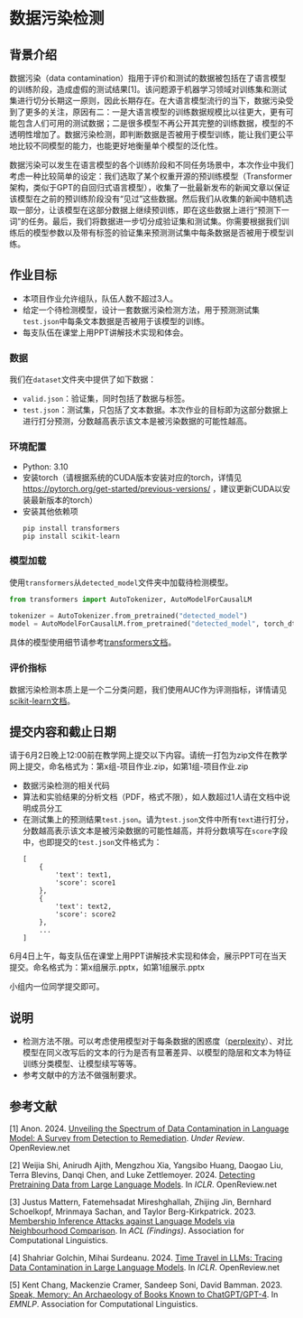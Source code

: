 # 数据污染检测

## 背景介绍

数据污染（data contamination）指用于评价和测试的数据被包括在了语言模型的训练阶段，造成虚假的测试结果[1]。该问题源于机器学习领域对训练集和测试集进行切分长期这一原则，因此长期存在。在大语言模型流行的当下，数据污染受到了更多的关注，原因有二：一是大语言模型的训练数据规模比以往更大，更有可能包含人们可用的测试数据；二是很多模型不再公开其完整的训练数据，模型的不透明性增加了。数据污染检测，即判断数据是否被用于模型训练，能让我们更公平地比较不同模型的能力，也能更好地衡量单个模型的泛化性。

数据污染可以发生在语言模型的各个训练阶段和不同任务场景中，本次作业中我们考虑一种比较简单的设定：我们选取了某个权重开源的预训练模型（Transformer架构，类似于GPT的自回归式语言模型），收集了一批最新发布的新闻文章以保证该模型在之前的预训练阶段没有“见过”这些数据。然后我们从收集的新闻中随机选取一部分，让该模型在这部分数据上继续预训练，即在这些数据上进行“预测下一词”的任务。最后，我们将数据进一步切分成验证集和测试集。你需要根据我们训练后的模型参数以及带有标签的验证集来预测测试集中每条数据是否被用于模型训练。

## 作业目标

- 本项目作业允许组队，队伍人数不超过3人。
- 给定一个待检测模型，设计一套数据污染检测方法，用于预测测试集`test.json`中每条文本数据是否被用于该模型的训练。
- 每支队伍在课堂上用PPT讲解技术实现和体会。

### 数据
我们在`dataset`文件夹中提供了如下数据：

- `valid.json`：验证集，同时包括了数据与标签。
- `test.json`：测试集，只包括了文本数据。本次作业的目标即为这部分数据上进行打分预测，分数越高表示该文本是被污染数据的可能性越高。


### 环境配置
- Python: 3.10
- 安装torch（请根据系统的CUDA版本安装对应的torch，详情见 https://pytorch.org/get-started/previous-versions/ ，建议更新CUDA以安装最新版本的torch）
- 安装其他依赖项
  ```
  pip install transformers
  pip install scikit-learn
  ```

### 模型加载

使用`transformers`从`detected_model`文件夹中加载待检测模型。
```python
from transformers import AutoTokenizer, AutoModelForCausalLM

tokenizer = AutoTokenizer.from_pretrained("detected_model")
model = AutoModelForCausalLM.from_pretrained("detected_model", torch_dtype=torch.bfloat16)
```
 
具体的模型使用细节请参考[transformers文档](https://huggingface.co/docs/transformers/model_doc/opt#transformers.OPTForCausalLM)。

### 评价指标

数据污染检测本质上是一个二分类问题，我们使用AUC作为评测指标，详情请见[scikit-learn文档](https://scikit-learn.org/stable/modules/generated/sklearn.metrics.roc_auc_score.html)。



## 提交内容和截止日期

请于6月2日晚上12:00前在教学网上提交以下内容。请统一打包为zip文件在教学网上提交，命名格式为：第x组-项目作业.zip，如第1组-项目作业.zip


- 数据污染检测的相关代码
- 算法和实验结果的分析文档（PDF，格式不限），如人数超过1人请在文档中说明成员分工
- 在测试集上的预测结果`test.json`。请为`test.json`文件中所有`text`进行打分，分数越高表示该文本是被污染数据的可能性越高，并将分数填写在`score`字段中，也即提交的`test.json`文件格式为：
    ```
    [
        {
            'text': text1,
            'score': score1
        },
        {
            'text': text2,
            'score': score2
        },
        ...
    ]

6月4日上午，每支队伍在课堂上用PPT讲解技术实现和体会，展示PPT可在当天提交。命名格式为：第x组展示.pptx，如第1组展示.pptx

小组内一位同学提交即可。

## 说明

- 检测方法不限。可以考虑使用模型对于每条数据的困惑度（[perplexity](https://huggingface.co/docs/transformers/perplexity)）、对比模型在同义改写后的文本的行为是否有显著差异、以模型的隐层和文本为特征训练分类模型、让模型续写等等。
- 参考文献中的方法不做强制要求。



## 参考文献

[1] Anon. 2024. [Unveiling the Spectrum of Data Contamination in Language Model: A Survey from Detection to Remediation](https://openreview.net/pdf?id=2V5IzVkbXr). *Under Review*. OpenReview.net

[2] Weijia Shi, Anirudh Ajith, Mengzhou Xia, Yangsibo Huang, Daogao Liu, Terra Blevins, Danqi Chen, and Luke Zettlemoyer. 2024. [Detecting Pretraining Data from Large Language Models](https://openreview.net/pdf?id=zWqr3MQuNs). In *ICLR*. OpenReview.net

[3] Justus Mattern, Fatemehsadat Mireshghallah, Zhijing Jin, Bernhard Schoelkopf, Mrinmaya Sachan, and Taylor Berg-Kirkpatrick. 2023. [Membership Inference Attacks against Language Models via Neighbourhood Comparison](https://aclanthology.org/2023.findings-acl.719.pdf). In *ACL (Findings)*. Association for Computational Linguistics.

[4] Shahriar Golchin, Mihai Surdeanu. 2024. [Time Travel in LLMs: Tracing Data Contamination in Large Language Models](https://arxiv.org/pdf/2308.08493.pdf). In *ICLR*. OpenReview.net

[5] Kent Chang, Mackenzie Cramer, Sandeep Soni, David Bamman. 2023. [Speak, Memory: An Archaeology of Books Known to ChatGPT/GPT-4](https://aclanthology.org/2023.emnlp-main.453.pdf). In *EMNLP*. Association for Computational Linguistics.

